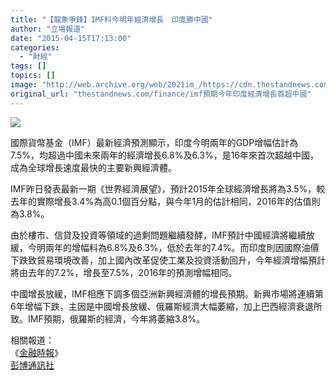 ```yaml
---
title: "【龍象爭鋒】IMF料今明年經濟增長　印度勝中國"
author: "立場報道"
date: "2015-04-15T17:13:00"
categories:
  - "財經"
tags: []
topics: []
image: "http://web.archive.org/web/2021im_/https://cdn.thestandnews.com/media/photos/cache/20150415-08_XNmKd_1200x0.png"
original_url: "thestandnews.com/finance/imf預期今年印度經濟增長首超中國"
---
```

![](http://web.archive.org/web/2021im_/https://cdn.thestandnews.com/media/photos/cache/20150415-08_XNmKd_1200x0.png)

國際貨幣基金（IMF）最新經濟預測顯示，印度今明兩年的GDP增幅估計為7.5%，均超過中國未來兩年的經濟增長6.8%及6.3%，是16年來首次超越中國，成為全球增長速度最快的主要新興經濟體。

IMF昨日發表最新一期《世界經濟展望》，預計2015年全球經濟增長將為3.5%，較去年的實際增長3.4%為高0.1個百分點，與今年1月的估計相同，2016年的估值則為3.8%。

由於樓市、信貸及投資等領域的過剩問題繼續發酵，IMF預計中國經濟將繼續放緩，今明兩年的增幅料為6.8%及6.3%，低於去年的7.4%。而印度則因國際油價下跌致貿易環境改善，加上國內改革促使工業及投資活動回升，今年經濟增幅預計將由去年的7.2%，增長至7.5%，2016年的預測增幅相同。

中國增長放緩，IMF相應下調多個亞洲新興經濟體的增長預期。新興市場將連續第6年增幅下跌，主因是中國增長放緩、俄羅斯經濟大幅萎縮，加上巴西經濟衰退所致。IMF預期，俄羅斯的經濟，今年將萎縮3.8%。

相關報道：  
《[金融時報](http://web.archive.org/web/20210628141811/http://www.ftchinese.com/story/001061556#s=d)》  
[彭博通訊社](http://web.archive.org/web/20210628141811/http://www.bloomberg.com/news/videos/2015-04-15/india-s-growth-to-top-china-this-year-imf)